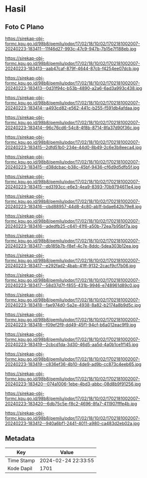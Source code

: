 # Hasil

## Foto C Plano

https://sirekap-obj-formc.kpu.go.id/98b8/pemilu/pdpr/17/02/18/10/02/1702181002007-20240223-183411--11f46d27-993c-47c9-947b-7b15e7f188eb.jpg

https://sirekap-obj-formc.kpu.go.id/98b8/pemilu/pdpr/17/02/18/10/02/1702181002007-20240223-183413--aab47caf-879f-4644-87cb-f4254ee07dcb.jpg

https://sirekap-obj-formc.kpu.go.id/98b8/pemilu/pdpr/17/02/18/10/02/1702181002007-20240223-183413--0d31f94c-b53b-4890-a2a6-6ad3a993c438.jpg

https://sirekap-obj-formc.kpu.go.id/98b8/pemilu/pdpr/17/02/18/10/02/1702181002007-20240223-183414--a493cd82-e562-441c-b255-f591db4afdaa.jpg

https://sirekap-obj-formc.kpu.go.id/98b8/pemilu/pdpr/17/02/18/10/02/1702181002007-20240223-183414--96c76cd6-54c8-4f8b-8714-8fa37d90f36c.jpg

https://sirekap-obj-formc.kpu.go.id/98b8/pemilu/pdpr/17/02/18/10/02/1702181002007-20240223-183415--2dfd51b0-234e-44d0-8b49-2c6e3b8eeca4.jpg

https://sirekap-obj-formc.kpu.go.id/98b8/pemilu/pdpr/17/02/18/10/02/1702181002007-20240223-183415--d38dcbac-b38c-45bf-9436-cf6d9d5dfb5f.jpg

https://sirekap-obj-formc.kpu.go.id/98b8/pemilu/pdpr/17/02/18/10/02/1702181002007-20240223-183415--ed3193cc-e6e3-4ea9-8393-70b9794611e4.jpg

https://sirekap-obj-formc.kpu.go.id/98b8/pemilu/pdpr/17/02/18/10/02/1702181002007-20240223-183416--cbd88957-44d8-4c80-ab1f-bdae642b79e8.jpg

https://sirekap-obj-formc.kpu.go.id/98b8/pemilu/pdpr/17/02/18/10/02/1702181002007-20240223-183416--adedfb25-c641-41f6-a50b-72ea7b95bf7a.jpg

https://sirekap-obj-formc.kpu.go.id/98b8/pemilu/pdpr/17/02/18/10/02/1702181002007-20240223-183417--db185b7b-f8ef-4c7e-8ddc-5dea303b12ea.jpg

https://sirekap-obj-formc.kpu.go.id/98b8/pemilu/pdpr/17/02/18/10/02/1702181002007-20240223-183417--e292fad2-4bab-41ff-9132-2cacf9cf7b06.jpg

https://sirekap-obj-formc.kpu.go.id/98b8/pemilu/pdpr/17/02/18/10/02/1702181002007-20240223-183417--58d37d7f-f855-431b-9946-e748961d89c0.jpg

https://sirekap-obj-formc.kpu.go.id/98b8/pemilu/pdpr/17/02/18/10/02/1702181002007-20240223-183418--fae974d0-5a2e-4938-8a82-b2174a8b9d5c.jpg

https://sirekap-obj-formc.kpu.go.id/98b8/pemilu/pdpr/17/02/18/10/02/1702181002007-20240223-183418--f09ef2f9-dd49-45f1-94cf-b6a012eac9f9.jpg

https://sirekap-obj-formc.kpu.go.id/98b8/pemilu/pdpr/17/02/18/10/02/1702181002007-20240223-183419--2cbcd1da-3d30-46d5-aa5d-4a0b1ce1f145.jpg

https://sirekap-obj-formc.kpu.go.id/98b8/pemilu/pdpr/17/02/18/10/02/1702181002007-20240223-183419--c836ef36-4b10-4de9-ad9b-cc873c4eeb65.jpg

https://sirekap-obj-formc.kpu.go.id/98b8/pemilu/pdpr/17/02/18/10/02/1702181002007-20240223-183420--074a1006-1ebe-4bd3-abbc-08d8b9f91256.jpg

https://sirekap-obj-formc.kpu.go.id/98b8/pemilu/pdpr/17/02/18/10/02/1702181002007-20240223-183420--6db75c5e-f8c2-4696-8fa7-411907fffe4b.jpg

https://sirekap-obj-formc.kpu.go.id/98b8/pemilu/pdpr/17/02/18/10/02/1702181002007-20240223-183412--940a6bf1-2441-4011-a980-ca483d2eb02a.jpg


## Metadata

| Key        | Value               |
| ---------- | ------------------- |
| Time Stamp | 2024-02-24 22:33:55 |
| Kode Dapil | 1701                |



